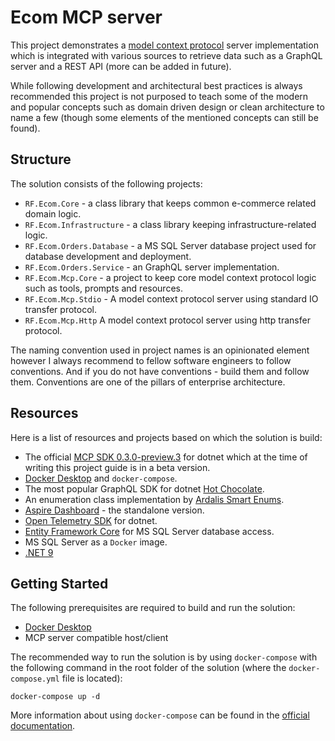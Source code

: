 # Ecom MCP server
This project demonstrates a [model context protocol](https://modelcontextprotocol.io/overview) server implementation which is integrated with various sources to retrieve data such as a GraphQL server and a REST API (more can be added in future).

While following development and architectural best practices is always recommended this project is not purposed to teach some of the modern and popular concepts such as domain driven design or clean architecture to name a few (though some elements of the mentioned concepts can still be found).
## Structure
The solution consists of the following projects:

 - `RF.Ecom.Core` - a class library that keeps common e-commerce related domain logic.
 - `RF.Ecom.Infrastructure` - a class library keeping infrastructure-related logic.
 - `RF.Ecom.Orders.Database` - a MS SQL Server database project used for database development and deployment.
 - `RF.Ecom.Orders.Service` - an GraphQL server implementation.
 - `RF.Ecom.Mcp.Core` - a project to keep core model context protocol logic such as tools, prompts and resources.
 - `RF.Ecom.Mcp.Stdio` - A model context protocol server using standard IO transfer protocol.
 - `RF.Ecom.Mcp.Http` A model context protocol server using http transfer protocol.

The naming convention used in project names is an opinionated element however I always recommend to fellow software engineers to follow conventions. And if you do not have conventions - build them and follow them. Conventions are one of the pillars of enterprise architecture.

## Resources
Here is a list of resources and projects based on which the solution is build:

 - The official [MCP SDK 0.3.0-preview.3](https://github.com/modelcontextprotocol/csharp-sdk) for dotnet which at the time of writing this project guide is in a beta version.
 - [Docker Desktop](https://www.docker.com/) and `docker-compose`.
 - The most popular GraphQL SDK for dotnet [Hot Chocolate](https://chillicream.com/).
 - An enumeration class implementation by [Ardalis Smart Enums](https://github.com/ardalis/SmartEnum).
 - [Aspire Dashboard](https://learn.microsoft.com/en-us/dotnet/aspire/fundamentals/dashboard/standalone?tabs=bash) - the standalone version.
 - [Open Telemetry SDK](https://opentelemetry.io/docs/languages/dotnet/) for dotnet.
 - [Entity Framework Core](https://learn.microsoft.com/en-us/ef/core/) for MS SQL Server database access.
 - MS SQL Server as a `Docker` image.
 - [.NET 9](https://dotnet.microsoft.com/en-us/download/dotnet/9.0)

## Getting Started

The following prerequisites are required to build and run the solution:

 - [Docker Desktop](https://www.docker.com/)
 - MCP server compatible host/client

The recommended way to run the solution is by using `docker-compose` with the following command in the root folder of the solution (where the `docker-compose.yml` file is located):

    docker-compose up -d
More information about using `docker-compose` can be found in the [official documentation](https://docs.docker.com/reference/cli/docker/compose/).
